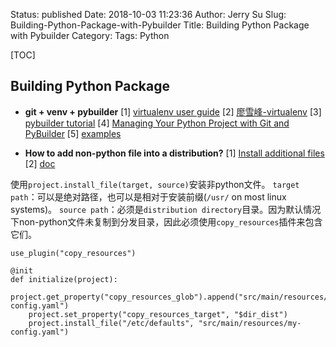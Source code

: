Status: published
Date: 2018-10-03 11:23:36
Author: Jerry Su
Slug: Building-Python-Package-with-Pybuilder
Title: Building Python Package with Pybuilder
Category: 
Tags: Python

[TOC]

## Building Python Package

- **git + venv + pybuilder**
[1] [virtualenv user guide](https://virtualenv.pypa.io/en/stable/userguide/)
[2] [廖雪峰-virtualenv](https://www.liaoxuefeng.com/wiki/0014316089557264a6b348958f449949df42a6d3a2e542c000/001432712108300322c61f256c74803b43bfd65c6f8d0d0000)
[3] [pybuilder tutorial](http://pybuilder.github.io/documentation/tutorial.html#.XD12pPkzaUk)
[4] [Managing Your Python Project with Git and PyBuilder](https://dev.to/awwsmm/managing-your-python-project-with-git-and-pybuilder-21if)
[5] [examples](http://pybuilder.github.io/documentation/examples.html#.XD2LevkzaUk)

- **How to add non-python file into a distribution?**
[1] [Install additional files ](https://github.com/pybuilder/pybuilder/issues/364)
[2] [doc](https://pybuilder.readthedocs.io/en/latest/customizing-the-build.html#installing-files)

使用`project.install_file(target, source)`安装非python文件。
`target path`：可以是绝对路径，也可以是相对于安装前缀(`/usr/` on most linux systems)。
`source path`：必须是`distribution directory`目录。因为默认情况下non-python文件未复制到分发目录，因此必须使用`copy_resources`插件来包含它们。
```
use_plugin("copy_resources")

@init
def initialize(project):
    project.get_property("copy_resources_glob").append("src/main/resources/my-config.yaml")
    project.set_property("copy_resources_target", "$dir_dist")
    project.install_file("/etc/defaults", "src/main/resources/my-config.yaml")
```
